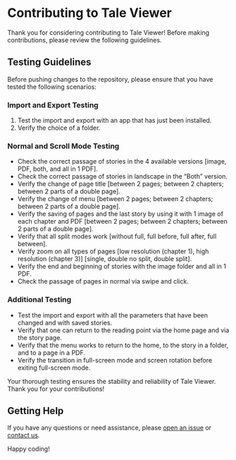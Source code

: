 # Contributing to Tale Viewer

Thank you for considering contributing to Tale Viewer! Before making contributions, please review the following guidelines.

## Testing Guidelines

Before pushing changes to the repository, please ensure that you have tested the following scenarios:

### Import and Export Testing

1. Test the import and export with an app that has just been installed.
2. Verify the choice of a folder.

### Normal and Scroll Mode Testing

- Check the correct passage of stories in the 4 available versions [image, PDF, both, and all in 1 PDF].
- Check the correct passage of stories in landscape in the “Both” version.
- Verify the change of page title [between 2 pages; between 2 chapters; between 2 parts of a double page].
- Verify the change of menu [between 2 pages; between 2 chapters; between 2 parts of a double page].
- Verify the saving of pages and the last story by using it with 1 image of each chapter and PDF [between 2 pages; between 2 chapters; between 2 parts of a double page].
- Verify that all split modes work [without full, full before, full after, full between].
- Verify zoom on all types of pages [low resolution (chapter 1), high resolution (chapter 3)] [single, double no split, double split].
- Verify the end and beginning of stories with the image folder and all in 1 PDF.
- Check the passage of pages in normal via swipe and click.

### Additional Testing

- Test the import and export with all the parameters that have been changed and with saved stories.
- Verify that one can return to the reading point via the home page and via the story page.
- Verify that the menu works to return to the home, to the story in a folder, and to a page in a PDF.
- Verify the transition in full-screen mode and screen rotation before exiting full-screen mode.

Your thorough testing ensures the stability and reliability of Tale Viewer. Thank you for your contributions!

## Getting Help

If you have any questions or need assistance, please [open an issue](https://github.com/Veima/TaleViewer/issues) or [contact us](mailto:antoine.tekieli@gmail.com).

Happy coding!
